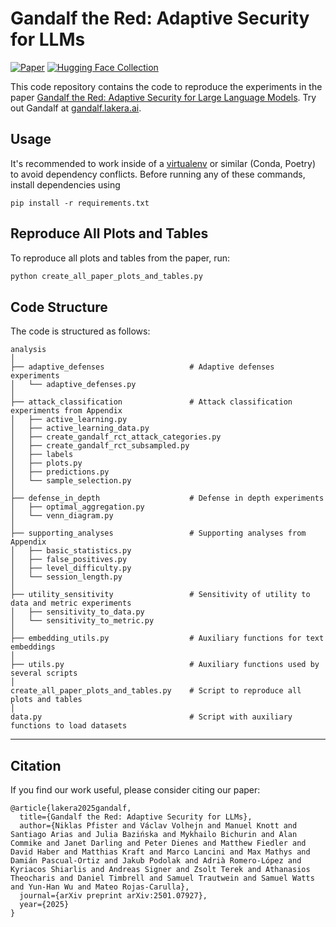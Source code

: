 # Gandalf the Red: Adaptive Security for LLMs

[![Paper](https://img.shields.io/badge/arXiv-PDF-b31b1b)](https://arxiv.org/abs/2501.07927)
[![Hugging Face Collection](https://img.shields.io/badge/%F0%9F%A4%97%20Hugging%20Face-Datasets-yellow)](https://huggingface.co/collections/Lakera/gandalf-65a034d1074bfce80224f6dc)

This code repository contains the code to reproduce the experiments in the paper [Gandalf the Red: Adaptive Security for Large Language Models](https://arxiv.org/abs/2501.07927).
Try out Gandalf at [gandalf.lakera.ai](https://gandalf.lakera.ai/).


## Usage

It's recommended to work inside of a [virtualenv](https://virtualenv.pypa.io/en/latest/) or similar (Conda, Poetry) to avoid dependency conflicts.
Before running any of these commands, install dependencies using

```
pip install -r requirements.txt
```

## Reproduce All Plots and Tables

To reproduce all plots and tables from the paper, run:

```bash
python create_all_paper_plots_and_tables.py
```


## Code Structure

The code is structured as follows:

```
analysis
│
├── adaptive_defenses                   # Adaptive defenses experiments
│   └── adaptive_defenses.py
│
├── attack_classification               # Attack classification experiments from Appendix
│   ├── active_learning.py
│   ├── active_learning_data.py
│   ├── create_gandalf_rct_attack_categories.py
│   ├── create_gandalf_rct_subsampled.py
│   ├── labels
│   ├── plots.py
│   ├── predictions.py
│   └── sample_selection.py
│
├── defense_in_depth                    # Defense in depth experiments
│   ├── optimal_aggregation.py
│   └── venn_diagram.py
│
├── supporting_analyses                 # Supporting analyses from Appendix
│   ├── basic_statistics.py
│   ├── false_positives.py
│   ├── level_difficulty.py
│   └── session_length.py
│
├── utility_sensitivity                 # Sensitivity of utility to data and metric experiments
│   ├── sensitivity_to_data.py
│   └── sensitivity_to_metric.py
│
├── embedding_utils.py                  # Auxiliary functions for text embeddings
│
├── utils.py                            # Auxiliary functions used by several scripts
│
create_all_paper_plots_and_tables.py    # Script to reproduce all plots and tables
│
data.py                                 # Script with auxiliary functions to load datasets
```

---

## Citation

If you find our work useful, please consider citing our paper:

```
@article{lakera2025gandalf,
  title={Gandalf the Red: Adaptive Security for LLMs},
  author={Niklas Pfister and Václav Volhejn and Manuel Knott and Santiago Arias and Julia Bazińska and Mykhailo Bichurin and Alan Commike and Janet Darling and Peter Dienes and Matthew Fiedler and David Haber and Matthias Kraft and Marco Lancini and Max Mathys and Damián Pascual-Ortiz and Jakub Podolak and Adrià Romero-López and Kyriacos Shiarlis and Andreas Signer and Zsolt Terek and Athanasios Theocharis and Daniel Timbrell and Samuel Trautwein and Samuel Watts and Yun-Han Wu and Mateo Rojas-Carulla},
  journal={arXiv preprint arXiv:2501.07927},
  year={2025}
}
```

